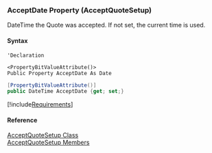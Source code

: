 ﻿### AcceptDate Property (AcceptQuoteSetup)

DateTime the Quote was accepted. If not set, the current time is used.

#### Syntax

```vbnet
'Declaration

<PropertyBitValueAttribute()>
Public Property AcceptDate As Date
```

```csharp
[PropertyBitValueAttribute()]
public DateTime AcceptDate {get; set;}
```

[!include[Requirements](../partials/requirements.md)]

#### Reference

[AcceptQuoteSetup Class](FChoice.Toolkits.Clarify~FChoice.Toolkits.Clarify.Sales.AcceptQuoteSetup.md)  
[AcceptQuoteSetup Members](FChoice.Toolkits.Clarify~FChoice.Toolkits.Clarify.Sales.AcceptQuoteSetup_members.md)
